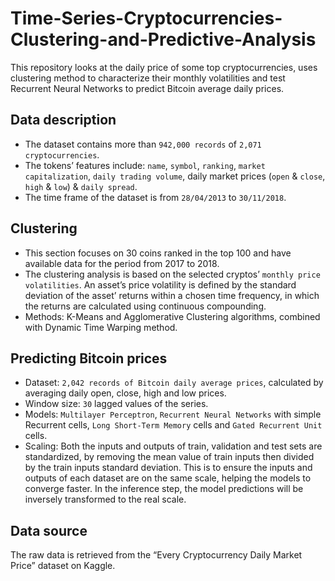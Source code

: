 # Time-Series-Cryptocurrencies-Clustering-and-Predictive-Analysis
This repository looks at the daily price of some top cryptocurrencies, uses clustering method to characterize their monthly volatilities and test Recurrent Neural Networks to predict Bitcoin average daily prices.

## Data description
- The dataset contains more than `942,000 records` of `2,071 cryptocurrencies`. 
- The tokens’ features include: `name`, `symbol`, `ranking`, `market capitalization`, `daily trading volume`, daily market prices (`open` & `close`, `high` & `low`) & `daily spread`.
- The time frame of the dataset is from `28/04/2013` to `30/11/2018`.

## Clustering
- This section focuses on 30 coins ranked in the top 100 and have available data for the period from 2017 to 2018.
- The clustering analysis is based on the selected cryptos’ `monthly price volatilities`. An asset’s price volatility is defined by the standard deviation of the asset’ returns within a chosen time frequency, in which the returns are calculated using continuous compounding.
- Methods: K-Means and Agglomerative Clustering algorithms, combined with Dynamic Time Warping method.

## Predicting Bitcoin prices
- Dataset: `2,042 records of Bitcoin daily average prices`, calculated by averaging daily open, close, high and low prices.
- Window size: `30` lagged values of the series.
- Models: `Multilayer Perceptron`, `Recurrent Neural Networks` with simple Recurrent cells, `Long Short-Term Memory` cells and `Gated Recurrent Unit` cells.
- Scaling: Both the inputs and outputs of train, validation and test sets are standardized, by removing the mean value of train inputs then divided by the train inputs standard deviation. This is to ensure the inputs and outputs of each dataset are on the same scale, helping the models to converge faster. In the inference step, the model predictions will be inversely transformed to the real scale.

## Data source
The raw data is retrieved from the “Every Cryptocurrency Daily Market Price” dataset on Kaggle. 
